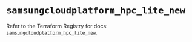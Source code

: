 # `samsungcloudplatform_hpc_lite_new`

Refer to the Terraform Registry for docs: [`samsungcloudplatform_hpc_lite_new`](https://registry.terraform.io/providers/samsungsdscloud/samsungcloudplatform/3.13.0/docs/resources/hpc_lite_new).

